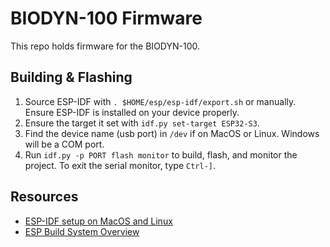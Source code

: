 # BIODYN-100 Firmware

This repo holds firmware for the BIODYN-100.

## Building & Flashing
1. Source ESP-IDF with `. $HOME/esp/esp-idf/export.sh` or manually. Ensure ESP-IDF is installed on your device properly.
2. Ensure the target it set with `idf.py set-target ESP32-S3`.
3. Find the device name (usb port) in `/dev` if on MacOS or Linux. Windows will be a COM port.
4. Run `idf.py -p PORT flash monitor` to build, flash, and monitor the project. To exit the serial monitor, type ``Ctrl-]``.

## Resources

- [ESP-IDF setup on MacOS and Linux](https://docs.espressif.com/projects/esp-idf/en/latest/esp32/get-started/linux-macos-setup.html)
- [ESP Build System Overview](https://docs.espressif.com/projects/esp-idf/en/latest/esp32/api-guides/build-system.html)